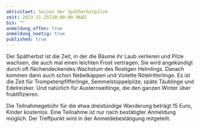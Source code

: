 ```yaml
---
aktivitaet: Saison der Spätherbstpilze
zeit: 2023-11-25T10:00:00.968Z
bis: ""
anmeldung_offen: true
anmeldung_noetig: true
published: true
---
```

Der Spätherbst ist die Zeit, in der die Bäume ihr Laub verlieren und Pilze wachsen, die auch mal einen leichten Frost vertragen. Sie wird angekündigt durch oft flächendeckendes Wachstum des Rostigen Helmlings. Danach kommen dann auch schon Nebelkappen und Violette Rötelritterlinge. Es ist die Zeit für Trompetenpfifferlinge, Semmelstoppelpilze, späte Täublinge und Edelreizker. Und natürlich für Austernseitlinge, die den ganzen Winter über fruktifizieren.

Die Teilnahmegebühr für die etwa dreistündige Wanderung beträgt 15 Euro, Kinder kostenlos. Eine Teilnahme ist nur nach bestätigter Anmeldung möglich. Der Treffpunkt wird in der Anmeldebestätigung mitgeteilt.
